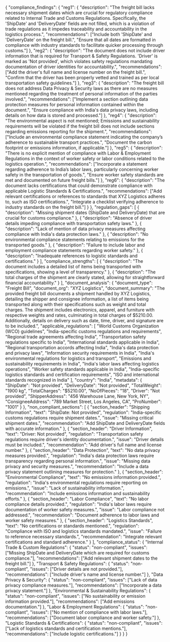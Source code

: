 {
  "compliance_findings": {
    "reg1": {
      "description": "The freight bill lacks necessary shipment dates which are crucial for regulatory compliance related to Internal Trade and Customs Regulations. Specifically, the 'ShipDate' and 'DeliveryDate' fields are not filled, which is a violation of trade regulations as it impedes traceability and accountability in the logistics process.",
      "recommendations": ["Include both 'ShipDate' and 'DeliveryDate' on the freight bill.", "Ensure that all dates are formatted in compliance with industry standards to facilitate quicker processing through customs."]
    },
    "reg2": {
      "description": "The document does not include driver information that is required for Transport & Safety Regulations. 'Driver' is marked as 'Not provided', which violates safety regulations mandating documentation of driver identities for accountability.",
      "recommendations": ["Add the driver's full name and license number on the freight bill.", "Confirm that the driver has been properly vetted and trained as per local transportation safety guidelines."]
    },
    "reg3": {
      "description": "The freight bill does not address Data Privacy & Security laws as there are no measures mentioned regarding the treatment of personal information of the parties involved.",
      "recommendations": ["Implement a section outlining data protection measures for personal information contained within the document.", "Ensure compliance with India's data privacy laws, including details on how data is stored and processed."]
    },
    "reg4": {
      "description": "The environmental aspect is not mentioned; Emissions and sustainability requirements will be violated if the freight bill does not include sections regarding emissions reporting for the shipment.",
      "recommendations": ["Include an environmental compliance statement indicating the company’s adherence to sustainable transport practices.", "Document the carbon footprint or emissions information, if applicable."]
    },
    "reg5": {
      "description": "There is no explicit mention of compliance with Labor & Employment Regulations in the context of worker safety or labor conditions related to the logistics operation.",
      "recommendations": ["Incorporate a statement regarding adherence to India’s labor laws, particularly concerning worker safety in the transportation of goods.", "Ensure worker safety standards are met and documented on future freight bills."]
    },
    "reg6": {
      "description": "The document lacks certifications that could demonstrate compliance with applicable Logistic Standards & Certifications.", 
      "recommendations": ["Add relevant certifications or references to standards that XYZ Logistics adheres to, such as ISO certifications.", "Integrate a checklist verifying adherence to industry standards on the freight bill."]
    }
  },
  "regulation_gaps": [
    {
      "description": "Missing shipment dates (ShipDate and DeliveryDate) that are crucial for customs compliance."
    },
    {
      "description": "Absence of driver details impeding compliance with transportation safety laws."
    },
    {
      "description": "Lack of mention of data privacy measures affecting compliance with India's data protection laws."
    },
    {
      "description": "No environmental compliance statements relating to emissions for the transported goods."
    },
    {
      "description": "Failure to include labor and employment compliance statements regarding worker safety."
    },
    {
      "description": "Inadequate references to logistic standards and certifications."
    }
  ],
  "compliance_strengths": [
    {
      "description": "The document includes a detailed list of items being transported with specifications, showing a level of transparency."
    },
    {
      "description": "The total charges of the shipment are clearly stated, allowing for straightforward financial accountability."
    }
  ],
  "document_analysis": {
    "document_type": "Freight Bill",
    "document_org": "XYZ Logistics",
    "document_summary": "The provided freight bill documents a shipment handled by XYZ Logistics, detailing the shipper and consignee information, a list of items being transported along with their specifications such as weight and total charges. The shipment includes electronics, apparel, and furniture with respective weights and rates, culminating in total charges of $5210.00. Additionally, details on delivery such as date, time, driver, and signature are to be included.",
    "applicable_regulations": [
      "World Customs Organization (WCO) guidelines",
      "India-specific customs regulations and requirements",
      "Regional trade agreements affecting India",
      "Transportation safety regulations specific to India",
      "International standards applicable in India",
      "Regional transportation accords affecting India",
      "India's data protection and privacy laws",
      "Information security requirements in India",
      "India's environmental regulations for logistics and transport",
      "Emissions and sustainability requirements in India",
      "India's labor laws affecting logistics operations",
      "Worker safety standards applicable in India",
      "India-specific logistics standards and certification requirements",
      "ISO and international standards recognized in India"
    ],
    "country": "India",
    "metadata": {
      "ShipDate": "Not provided",
      "DeliveryDate": "Not provided",
      "TotalWeight": "1900 kg",
      "TotalCharges": "$5210.00",
      "NoOfPieces": "18",
      "Driver": "Not provided",
      "ShipperAddress": "456 Warehouse Lane, New York, NY",
      "ConsigneeAddress": "789 Market Street, Los Angeles, CA",
      "ProNumber": "1001"
    }
  },
  "non_compliant_sections": [
    {
      "section_header": "Shipping Information",
      "text": "ShipDate: Not provided",
      "regulation": "India-specific customs regulations require shipment dates.",
      "issue": "Missing critical shipment dates.",
      "recommendation": "Add ShipDate and DeliveryDate fields with accurate information."
    },
    {
      "section_header": "Driver Information",
      "text": "Driver: Not provided",
      "regulation": "Transportation safety regulations require driver's identity documentation.",
      "issue": "Driver details must be included.",
      "recommendation": "Add driver's full name and license number."
    },
    {
      "section_header": "Data Protection",
      "text": "No data privacy measures provided.",
      "regulation": "India's data protection laws require transparency regarding personal information.",
      "issue": "Missing data privacy and security measures.",
      "recommendation": "Include a data privacy statement outlining measures for protection."
    },
    {
      "section_header": "Environmental Compliance",
      "text": "No emissions information provided.",
      "regulation": "India's environmental regulations require reporting on emissions.",
      "issue": "Lack of sustainability information.",
      "recommendation": "Include emissions information and sustainability efforts."
    },
    {
      "section_header": "Labor Compliance",
      "text": "No labor compliance details provided.",
      "regulation": "India's labor laws require documentation of worker safety measures.",
      "issue": "Labor compliance not addressed.",
      "recommendation": "Document adherence to labor laws and worker safety measures."
    },
    {
      "section_header": "Logistics Standards",
      "text": "No certifications or standards mentioned.",
      "regulation": "Compliance with ISO and logistics standards mandated.",
      "issue": "Failure to reference necessary standards.",
      "recommendation": "Integrate relevant certifications and standard adherence."
    }
  ],
  "compliance_status": {
    "Internal Trade & Custom Regulations": {
      "status": "non-compliant",
      "issues": ["Missing ShipDate and DeliveryDate which are required for customs compliance."],
      "recommendations": ["Add relevant shipment dates to the freight bill."]
    },
    "Transport & Safety Regulations": {
      "status": "non-compliant",
      "issues": ["Driver details are not provided."],
      "recommendations": ["Include driver's name and license number."]
    },
    "Data Privacy & Security": {
      "status": "non-compliant",
      "issues": ["Lack of data privacy compliance measures."],
      "recommendations": ["Incorporate a data privacy statement."]
    },
    "Environmental & Sustainability Regulations": {
      "status": "non-compliant",
      "issues": ["No sustainability or emission information provided."],
      "recommendations": ["Add emissions documentation."]
    },
    "Labor & Employment Regulations": {
      "status": "non-compliant",
      "issues": ["No mention of compliance with labor laws."],
      "recommendations": ["Document labor compliance and worker safety."]
    },
    "Logistic Standards & Certifications": {
      "status": "non-compliant",
      "issues": ["Lack of logistics standards and certification mentions."],
      "recommendations": ["Include logistic certifications."]
    }
  }
}
